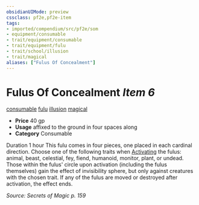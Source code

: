 ```yaml
---
obsidianUIMode: preview
cssclass: pf2e,pf2e-item
tags:
- imported/compendium/src/pf2e/som
- equipment/consumable
- trait/equipment/consumable
- trait/equipment/fulu
- trait/school/illusion
- trait/magical
aliases: ["Fulus Of Concealment"]
---
```

# Fulus Of Concealment *Item 6*  
[consumable](consumable.md)  [fulu](fulu-som.md)  [illusion](illusion.md)  [magical](magical.md)  

- **Price** 40 gp
- **Usage** affixed to the ground in four spaces along
- **Category** Consumable

Duration 1 hour This fulu comes in four pieces, one placed in each cardinal direction. Choose one of the following traits when [Activating](activate-an-item.md) the fulus: animal, beast, celestial, fey, fiend, humanoid, monitor, plant, or undead. Those within the fulus' circle upon activation (including the fulus themselves) gain the effect of invisibility sphere, but only against creatures with the chosen trait. If any of the fulus are moved or destroyed after activation, the effect ends.

*Source: Secrets of Magic p. 159*